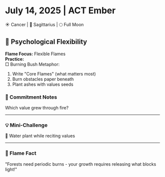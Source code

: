 # July 14, 2025 | ACT Ember  
☀️ Cancer | 🌙 Sagittarius | 🌕 Full Moon  

## 💨 Psychological Flexibility  

**Flame Focus:** Flexible Flames  
**Practice:**  
□ Burning Bush Metaphor:  
1. Write "Core Flames" (what matters most)  
2. Burn obstacles paper beneath  
3. Plant ashes with values seeds  

### 📝 Commitment Notes  
Which value grew through fire?  
_______________________

### 💡 Mini-Challenge  
🌱 Water plant while reciting values  
_______________________

### 💫 Flame Fact  
"Forests need periodic burns - your growth requires releasing what blocks light!" 